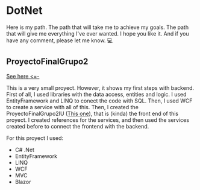 # DotNet
Here is my path. The path that will take me to achieve my goals. The path that will give me everything I've ever wanted.
I hope you like it. And if you have any comment, please let me know. :computer:

## ProyectoFinalGrupo2
[See here <=-](https://github.com/aalvareznet/DotNet/tree/main/ProyectoFinalGrupo2)

This is a very small proyect. However, it shows my first steps with backend. First of all, I used libraries with the data access, entities and logic. I used EntityFramework and LINQ to conect the code with SQL. Then, I used WCF to create a service with all of this. Then, I created the ProyectoFinalGrupo2IU ([This one](https://github.com/aalvareznet/DotNet/tree/main/ProyectoFinalGrupo2IU)), that is (kinda) the front end of this proyect. I created references for the services, and then used the services created before to connect the frontend with the backend.

For this proyect I used:
- C# .Net
- EntityFramework
- LINQ
- WCF
- MVC
- Blazor

